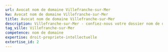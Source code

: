 ```yaml
---
url: Avocat nom de domaine Villefranche-sur-Mer
kw: Avocat nom de domaine Villefranche-sur-Mer
title: Avocat nom de domaine Villefranche-sur-Mer
description: Villefranche-sur-Mer - confiez-nous votre dossier nom de domaine
tag_ville: Villefranche-sur-Mer
competence: nom de domaine
expertise: droit-propriete-intellectuelle
extertise_id: 2
---
```

